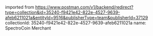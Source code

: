 imported from https://www.postman.com/v1/backend/redirect?type=collection&id=35240-f9421e42-822e-4527-9639-afeb6211021a&entityId=9516&publisherType=team&publisherId=37129
collectionId: 35240-f9421e42-822e-4527-9639-afeb6211021a
name: SpectroCoin Merchant